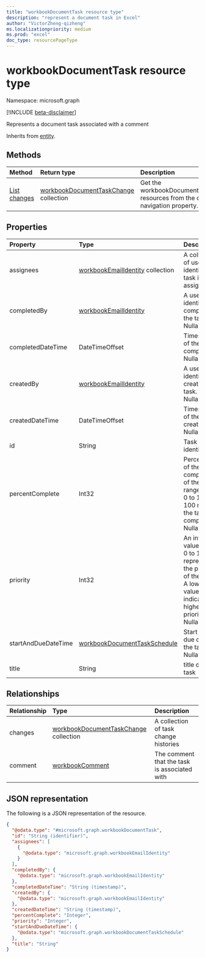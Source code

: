 ```yaml
---
title: "workbookDocumentTask resource type"
description: "represent a document task in Excel"
author: "VictorZheng-qizheng"
ms.localizationpriority: medium
ms.prod: "excel"
doc_type: resourcePageType
---
```


# workbookDocumentTask resource type

Namespace: microsoft.graph

[!INCLUDE [beta-disclaimer](../../includes/beta-disclaimer.md)]

Represents a document task associated with a comment


Inherits from [entity](../resources/entity.md).

## Methods
|Method|Return type|Description|
|:---|:---|:---|
|[List changes](../api/workbookdocumenttask-list-changes.md)|[workbookDocumentTaskChange](workbookdocumenttaskchange.md) collection|Get the workbookDocumentTaskChange resources from the changes navigation property.|

## Properties
|Property|Type|Description|
|:---|:---|:---|
|assignees|[workbookEmailIdentity](workbookemailidentity.md) collection| A collection of user identity the task is assigned to|
|completedBy|[workbookEmailIdentity](workbookemailidentity.md)|A user identity that completes the task. Nullable.|
|completedDateTime|DateTimeOffset|Timestamp of the task completion. Nullable.|
|createdBy|[workbookEmailIdentity](workbookemailidentity.md)|A user identity that creates the task. Nullable.|
|createdDateTime|DateTimeOffset|Timestamp of the task creation. Nullable.|
|id|String|Task identifier|
|percentComplete|Int32|Percentage of the completion of the task, range from 0 to 100. 100 means the task is completed. Nullable.|
|priority|Int32| An integer value from 0 to 10 to represent the priority of the task. A lower value indicates a higher priority. Nullable.|
|startAndDueDateTime|[workbookDocumentTaskSchedule](workbookdocumenttaskschedule.md)|Start and due date of the task. Nullable.|
|title|String| title of the task|

## Relationships
|Relationship|Type|Description|
|:---|:---|:---|
|changes|[workbookDocumentTaskChange](workbookdocumenttaskchange.md) collection|A collection of task change histories|
|comment|[workbookComment](workbookcomment.md)|The comment that the task is associated with|

## JSON representation
The following is a JSON representation of the resource.
<!-- {
  "blockType": "resource",
  "keyProperty": "id",
  "@odata.type": "microsoft.graph.workbookDocumentTask",
  "baseType": "microsoft.graph.entity",
  "openType": false
}
-->
``` json
{
  "@odata.type": "#microsoft.graph.workbookDocumentTask",
  "id": "String (identifier)",
  "assignees": [
    {
      "@odata.type": "microsoft.graph.workbookEmailIdentity"
    }
  ],
  "completedBy": {
    "@odata.type": "microsoft.graph.workbookEmailIdentity"
  },
  "completedDateTime": "String (timestamp)",
  "createdBy": {
    "@odata.type": "microsoft.graph.workbookEmailIdentity"
  },
  "createdDateTime": "String (timestamp)",
  "percentComplete": "Integer",
  "priority": "Integer",
  "startAndDueDateTime": {
    "@odata.type": "microsoft.graph.workbookDocumentTaskSchedule"
  },
  "title": "String"
}
```

